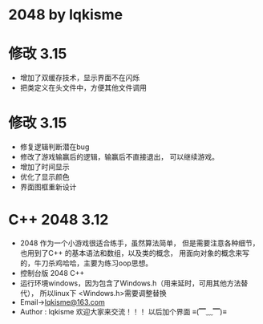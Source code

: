 # **2048 by lqkisme**

# 修改  3.15
- 增加了双缓存技术，显示界面不在闪烁
- 把类定义在头文件中，方便其他文件调用


# 修改  3.15
- 修复逻辑判断潜在bug
- 修改了游戏输赢后的逻辑，输赢后不直接退出，
	可以继续游戏。
- 增加了时间显示
- 优化了显示颜色
- 界面图框重新设计

# C++ 2048  3.12

- 2048 作为一个小游戏很适合练手，虽然算法简单，
  但是需要注意各种细节，也用到了C++ 的基本语法和数组，以及类的概念，
  用面向对象的概念来写的，牛刀杀鸡哈哈，主要为练习oop思想。
-  控制台版 2048 C++
-  运行环境windows，因为包含了Windows.h（用来延时，可用其他方法替代）， 所以linux下 <Windows.h>需要调整替换
-  Email->lqkisme@163.com
-  Author : lqkisme
欢迎大家来交流！！！ 以后加个界面 ≡(▔﹏▔)≡
